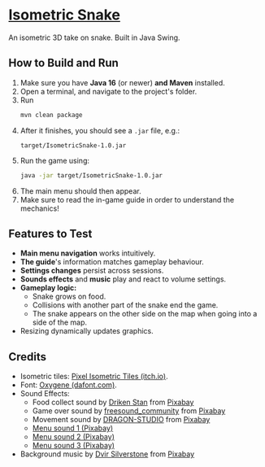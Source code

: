# [Isometric Snake](https://github.com/codesad/isometric-snake)
An isometric 3D take on snake. Built in Java Swing.

## How to Build and Run
1. Make sure you have **Java 16** (or newer) **and Maven** installed.
2. Open a terminal, and navigate to the project's folder.
3. Run
    ```bash
    mvn clean package
    ```
4. After it finishes, you should see a `.jar` file, e.g.: 
    ```
    target/IsometricSnake-1.0.jar
    ```
5. Run the game using:
    ```bash
    java -jar target/IsometricSnake-1.0.jar
    ```
6. The main menu should then appear.
7. Make sure to read the in-game guide in order to understand the mechanics!

## Features to Test
- **Main menu navigation** works intuitively.
- **The guide**'s information matches gameplay behaviour.
- **Settings changes** persist across sessions.
- **Sounds effects** and **music** play and react to volume settings.
- **Gameplay logic:**
  - Snake grows on food.
  - Collisions with another part of the snake end the game.
  - The snake appears on the other side on the map when going into a side of the map.
- Resizing dynamically updates graphics.

## Credits
- Isometric tiles: [Pixel Isometric Tiles (itch.io)](https://scrabling.itch.io/pixel-isometric-tiles).
- Font: [Oxygene (dafont.com)](https://www.dafont.com/oxygene.font).
- Sound Effects:
  - Food collect sound by <a href="https://pixabay.com/users/driken5482-45721595/?utm_source=link-attribution&utm_medium=referral&utm_campaign=music&utm_content=236671">Driken Stan</a> from <a href="https://pixabay.com/sound-effects//?utm_source=link-attribution&utm_medium=referral&utm_campaign=music&utm_content=236671">Pixabay</a>
  - Game over sound by <a href="https://pixabay.com/users/freesound_community-46691455/?utm_source=link-attribution&utm_medium=referral&utm_campaign=music&utm_content=6008">freesound_community</a> from <a href="https://pixabay.com/sound-effects//?utm_source=link-attribution&utm_medium=referral&utm_campaign=music&utm_content=6008">Pixabay</a>
  - Movement sound by <a href="https://pixabay.com/users/dragon-studio-38165424/?utm_source=link-attribution&utm_medium=referral&utm_campaign=music&utm_content=405450">DRAGON-STUDIO</a> from <a href="https://pixabay.com//?utm_source=link-attribution&utm_medium=referral&utm_campaign=music&utm_content=405450">Pixabay</a>
  - [Menu sound 1 (Pixabay)](https://pixabay.com/sound-effects/8-bit-game-sfx-sound-8-269967/)
  - [Menu sound 2 (Pixabay)](https://pixabay.com/sound-effects/8-bit-game-sfx-sound-5-269974/)
  - [Menu sound 3 (Pixabay)](https://pixabay.com/sound-effects/8-bit-game-sfx-sound-2-269966/)
- Background music by <a href="https://pixabay.com/users/sonican-38947841/?utm_source=link-attribution&utm_medium=referral&utm_campaign=music&utm_content=334910">Dvir Silverstone</a> from <a href="https://pixabay.com//?utm_source=link-attribution&utm_medium=referral&utm_campaign=music&utm_content=334910">Pixabay</a>
